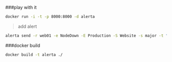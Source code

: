 ###play with it
```bash
docker run -i -t -p 8000:8000 -d alerta
```
>add alert 

```bash
alerta send -r web01 -e NodeDown -E Production -S Website -s major -t "Web server is down." -v ERROR
```

###docker build
```bash
docker build -t alerta ./
```




